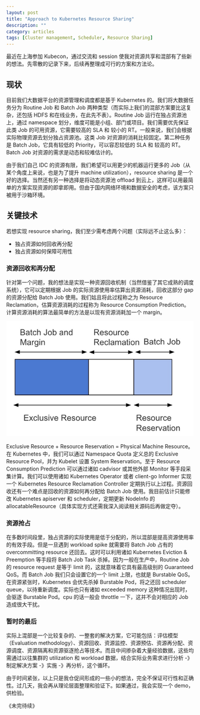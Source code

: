 ```yaml
---
layout: post
title: "Approach to Kubernetes Resource Sharing"
description: ""
category: articles
tags: [Cluster management, Scheduler, Resource Sharing]
---
```

最近在上海参加 Kubecon，通过交流和 session 使我对资源共享和混部有了些新的想法。先零散的记录下来，后续再整理成可行的方案和方法论。

## 现状
目前我们大数据平台的资源管理和调度都是基于 Kubernetes 的。我们将大数据任务分为 Routine Job 和 Batch Job 两种类型（而实际上我们的混部方案要比这复杂，还包括 HDFS 和在线业务，在此先不表）。Routine Job 运行在独占资源池上，通过 namespace 划分，维度可能是小组、部门或项目。我们需要优先保证此类 Job 的可用资源，它需要较高的 SLA 和 较小的 RT。一般来说，我们会根据实际物理资源去划分独占资源池。这类 Job 对资源的消耗比较固定。第二种任务是 Batch Job，它具有较低的 Priority，可以容忍较低的 SLA 和 较高的 RT。Batch Job 对资源的需求是动态和较难估计的。

由于我们自己 IDC 的资源有限，我们希望可以用更少的机器运行更多的 Job（从某个角度上来说，也是为了提升 machine utilization），resource sharing 是一个好的选择。当然还有另一种选择是将动态资源池 offload 到云上，这样可以用最简单的方案实现资源的即拿即用。但由于国内网络环境和数据安全的考虑，该方案只被用于沙箱环境。

## 关键技术
若想实现 resource sharing，我们至少需考虑两个问题（实际远不止这么多）：

* 独占资源如何回收再分配
* 独占资源如何保障可用性

### 资源回收和再分配
针对第一个问题，我的想法是实现一种资源回收机制（当然借鉴了其它成熟的调度系统），它可以定期根据 Job 的实际资源使用率估算出资源消耗，回收这部分 gap 的资源分配给 Batch Job 使用。我们姑且将此过程称之为 Resource Reclamation，估算资源消耗的过程称为 Resource Consumption Prediction。计算资源消耗的算法最简单的方法是以现有资源消耗加一个 margin。

![](/images/15422143861089.jpg)

Exclusive Resource + Resource Reservation = Physical Machine Resource。在 Kubernetes 中，我们可以通过 Namespace Quota 定义总的 Exclusive Resource Pool，并为 Kubelet 设置 System Reservation。至于 Resource Consumption Prediction 可以通过诸如 cadvisor 或其他外部 Monitor 等手段采集计算。我们可以使用诸如 Kubernetes Operator 或者 client-go Informer 实现一个 Kubernetes Resource Reclamation Controller 定期执行以上过程。资源回收还有一个难点是回收的资源如何再分配给 Batch Job 使用。我目前估计只能修改 Kubernetes apiserver 和 scheduler，定期更新 NodeInfo 的 allocatableResource（具体实现方式还需我深入阅读相关源码后再做定夺）。

### 资源抢占
在多数时间段里，独占资源的实际使用是低于分配的，所以混部是提高资源使用率的有效手段。但是一旦遇到 workload spike 就需要将 Batch Job 占有的 overcommitting resource 还回去。这时可以利用诸如 Kubernetes Eviction & Preemption 等手段将 Batch Job Task 杀掉。因为一般在生产中，Routine Job 的 resource request 是等于 limit 的，这就意味着它具有最高级别的 Guaranteed QoS。而 Batch Job 我们只会设置它的一个 limit 上限，也就是 Burstable QoS。在资源紧张时，Kubernetes 会优先杀掉 Burstable Pod，将之还回 scheduler queue，以待重新调度。实际也只有诸如 exceeded memory 这种情况出现时，会驱逐 Burstable Pod。cpu 的话一般会 throttle 一下，这并不会对相应的 Job 造成很大干扰。

### 暂时的最后
实际上混部是一个比较复杂的、一整套的解决方案，它可能包括：评估模型（Evaluation methodology）、资源回收、资源监控、资源预估、资源再分配、资源调度、资源隔离和资源驱逐抢占等技术。而且中间掺杂着大量经验数据，这些均需通过以往集群的 utilization 和 workload 数据，结合实际业务需求进行分析 -》 制定解决方案 -》实施 -》再分析，这个循环。

由于时间紧张，以上只是我仓促间形成的一些小的想法，完全不保证可行性和正确性。过几天，我会再从理论层面整理和验证下。如果通过，我会实现一个 demo，供检验。

《未完待续》
